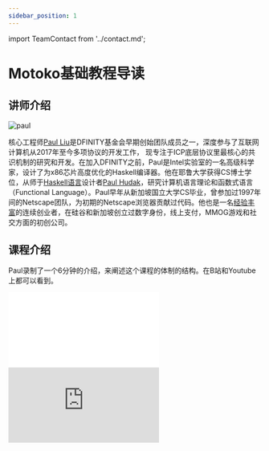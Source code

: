 ```yaml
---
sidebar_position: 1
---
```


import TeamContact from '../contact.md';

# Motoko基础教程导读

## 讲师介绍

![paul](./img/paul.png)

核心工程师[Paul Liu](https://www.thev.net/PaulLiu/)是DFINITY基金会早期创始团队成员之一，深度参与了互联网计算机从2017年至今多项协议的开发工作，
现专注于ICP底层协议里最核心的共识机制的研究和开发。在加入DFINITY之前，Paul是Intel实验室的一名高级科学家，设计了为x86芯片高度优化的Haskell编译器。他在耶鲁大学获得CS博士学位，从师于[Haskell语言](https://en.wikipedia.org/wiki/Haskell)设计者[Paul Hudak](https://en.wikipedia.org/wiki/Paul_Hudak)，研究计算机语言理论和函数式语言（Functional Language）。Paul早年从新加坡国立大学CS毕业，曾参加过1997年间的Netscape团队，为初期的Netscape浏览器贡献过代码。他也是一名[经验丰富](https://www.linkedin.com/in/paul-liu-86b880/)的连续创业者，在硅谷和新加坡创立过数字身份，线上支付，MMOG游戏和社交方面的初创公司。

## 课程介绍

Paul录制了一个6分钟的介绍，来阐述这个课程的体制的结构。在B站和Youtube上都可以看到。

<Tabs>
  <TabItem value="B站" label="B站" default>
    <div class="video-container">
      <iframe src="//player.bilibili.com/player.html?aid=573471927&bvid=BV1zz4y177od&cid=1196201784&page=1" scrolling="no" border="0" frameborder="no" framespacing="0" allowfullscreen="true"> </iframe>
    </div>
  </TabItem>
  <TabItem value="Youtube" label="Youtube">
    <div class="video-container">
      <iframe src="https://www.youtube.com/embed/p7B2fWUp9I4" title="YouTube video player" frameborder="0" allow="accelerometer; autoplay; clipboard-write; encrypted-media; gyroscope; picture-in-picture; web-share" allowfullscreen></iframe>    
    </div>
  </TabItem>
</Tabs>

<TeamContact />